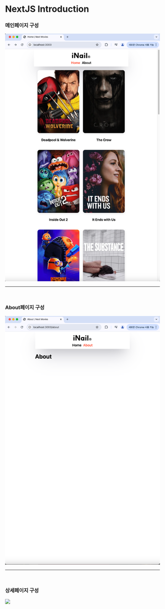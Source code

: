 # NextJS Introduction

<h3>메인페이지 구성</h3>
<img src="./Img/Home.png">
<br><hr><br>
<h3>About페이지 구성</h3>
<img src="./Img/About.png">
<br><hr><br>
<h3>상세페이지 구성</h3>
<img src="./Img/상세페이지.png">
